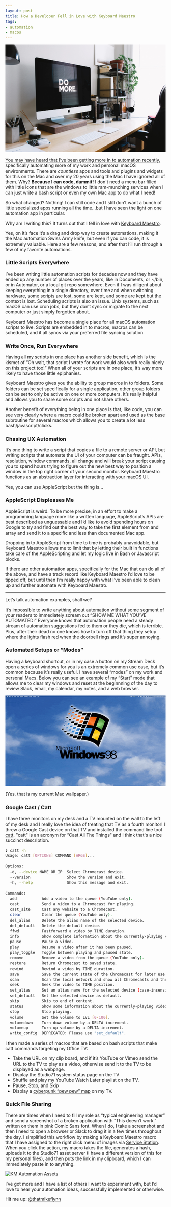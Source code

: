 ```yaml
---
layout: post
title: How a Developer Fell in Love with Keyboard Maestro
tags:
- automation
- macos
---
```


![Do More](/public/images/2022/do_more_imac.png)

[You may have heard that I’ve been getting more in to automation recently](https://thatmikeflynn.com/2022/01/03/stream-deck/), specifically automating more of my work and personal macOS environments. There are *countless* apps and tools and plugins and widgets for this on the Mac and over my 20 years using the Mac I have ignored all of them. Why? **Because I can code, dammit!** I don't need a menu bar filled with little icons that are the windows to little ram-munching services when I can just write a bash script or even my own Mac app to do what I need!

So what changed? Nothing! I can still code and I still don’t want a bunch of little specialized apps running all the time…but I have seen the light on one automation app in particular.

Why am I writing this? It turns out that I fell in love with [Keyboard Maestro](https://www.keyboardmaestro.com/main/).

Yes, on it’s face it’s a drag and drop way to create automations, making it the Mac automation Swiss Army knife, but even if you can code, it is extremely valuable. Here are a few reasons, and after that I’ll run through a few of my favorite automations.

### Little Scripts Everywhere

I’ve been writing little automation scripts for decades now and they have ended up any number of places over the years, like in Documents, or ~/bin, or in Automator, or a local git repo somewhere. Even if I was diligent about keeping everything in a single directory, over time and when switching hardware, some scripts are lost, some are kept, and some are kept but the context is lost. Scheduling scripts is also an issue. Unix systems, such as macOS can use cron jobs, but they don’t sync or migrate to the next computer or just simply forgotten about.

Keyboard Maestro has become a single place for all macOS automation scripts to live. Scripts are embedded in to macros, macros can be scheduled, and it all syncs via your preferred file syncing solution.

### Write Once, Run Everywhere

Having all my scripts in one place has another side benefit, which is the kismet of “Oh wait, that script I wrote for work would also work really nicely on this project too!” When all of your scripts are in one place, it’s way more likely to have those little epiphanies.

Keyboard Maestro gives you the ability to group macros in to folders. Some folders can be set specifically for a single application, other group folders can be set to only be active on one or more computers. It’s really helpful and allows you to share some scripts and not share others.

Another benefit of everything being in one place is that, like code, you can see very clearly where a macro could be broken apart and used as the base subroutine for several macros which allows you to create a lot less bash/javascript/clicks.

### Chasing UX Automation

It’s one thing to write a script that copies a file to a remote server or API, but writing scripts that automate the UI of your computer can be fraught. APIs, resolution, window commands, all change and will break your script causing you to spend hours trying to figure out the new best way to position a window in the top right corner of your second monitor. Keyboard Maestro functions as an abstraction layer for interacting with your macOS UI.

Yes, you can use AppleScript but the thing is…

### AppleScript Displeases Me

AppleScript is weird. To be more precise, in an effort to make a programming language more like a written language, AppleScript’s APIs are best described as unguessable and I’d like to avoid spending hours on Google to try and find out the best way to take the first element from and array and send it to a specific and less than documented Mac app.

Dropping in to AppleScript from time to time is probably unavoidable, but Keyboard Maestro allows me to limit that by letting their built in functions take care of the AppleScripting and let my logic live in Bash or Javascript blocks.

If there are other automation apps, specifically for the Mac that can do all of the above, and have a track record like Keyboard Maestro I’d love to be tipped off, but until then I’m really happy with what I’ve been able to clean up and further automate with Keyboard Maestro.

----

Let’s talk automation examples, shall we?

It’s impossible to write anything about automation without some segment of your readers to immediately scream out “SHOW ME WHAT YOU’VE AUTOMATED!” Everyone knows that automation people need a steady stream of automation suggestions fed to them or they die, which is terrible. Plus, after their dead no one knows how to turn off that thing they setup where the lights flash red when the doorbell rings and it’s super annoying.

### Automated Setups or “Modes”

Having a keyboard shortcut, or in my case a button on my Stream Deck open a series of windows for you is an extremely common use case, but it’s common because it’s really useful. I have several “modes” on my work and personal Macs. Below you can see an example of my “Start” mode that allows me to clear my windows and reset at the beginnning of the day to review Slack, email, my calendar, my notes, and a web browser.

![KM Automation Start](/public/images/2022/km_automation_start.gif)

(Yes, that is my current Mac wallpaper.)

### Google Cast / Catt

I have three monitors on my desk and a TV mounted on the wall to the left of my desk and I really love the idea of treating that TV as a fourth monitor! I threw a Google Cast device on that TV and installed the command line tool [catt](https://github.com/skorokithakis/catt). "catt" is an acronym for “Cast All The Things" and I think that's a nice succinct description.

```Bash
❯ catt -h
Usage: catt [OPTIONS] COMMAND [ARGS]...

Options:
  -d, --device NAME_OR_IP  Select Chromecast device.
  --version                Show the version and exit.
  -h, --help               Show this message and exit.

Commands:
  add           Add a video to the queue (YouTube only).
  cast          Send a video to a Chromecast for playing.
  cast_site     Cast any website to a Chromecast.
  clear         Clear the queue (YouTube only).
  del_alias     Delete the alias name of the selected device.
  del_default   Delete the default device.
  ffwd          Fastforward a video by TIME duration.
  info          Show complete information about the currently-playing video.
  pause         Pause a video.
  play          Resume a video after it has been paused.
  play_toggle   Toggle between playing and paused state.
  remove        Remove a video from the queue (YouTube only).
  restore       Return Chromecast to saved state.
  rewind        Rewind a video by TIME duration.
  save          Save the current state of the Chromecast for later use.
  scan          Scan the local network and show all Chromecasts and their IPs.
  seek          Seek the video to TIME position.
  set_alias     Set an alias name for the selected device (case-insensitive).
  set_default   Set the selected device as default.
  skip          Skip to end of content.
  status        Show some information about the currently-playing video.
  stop          Stop playing.
  volume        Set the volume to LVL [0-100].
  volumedown    Turn down volume by a DELTA increment.
  volumeup      Turn up volume by a DELTA increment.
  write_config  DEPRECATED: Please use "set_default".
```

I then made a series of macros that are based on bash scripts that make catt commands targeting my Office TV:

- Take the URL on my clip board, and if it’s YouTube or Vimeo send the URL to the TV to play as a video, otherwise send it to the TV to be displayed as a webpage.
- Display the Studio71 system status page on the TV
- Shuffle and play my YouTube Watch Later playlist on the TV.
- Pause, Stop, and Skip
- Display a [cyberpunk “pew pew” map](https://threatmap.checkpoint.com) on my TV.

### Quick File Sharing

There are times when I need to fill my role as “typical engineering manager” and send a screenshot of a broken application with “This doesn’t work.” written on them in pink Comic Sans font. When I do, I take a screenshot and then I need to open a browser or Slack to drag it in a few times throughout the day. I simplified this workflow by making a Keyboard Maestro macro that I have assigned to the right click menu of images via [Service Station](https://servicestation.menu). When you click the action, my macro takes the file, generates a hash, uploads it to the Studio71 asset server (I have a different version of this for my personal files), and then puts the link in my clipboard, which I can immediately paste in to anything.

![KM Automation Assets](/public/images/2022/km_automation_assets.gif)

I’ve got more and I have a list of others I want to experiment with, but I’d love to hear your automation ideas, successfully implemented or otherwise.

Hit me up: [@thatmikeflynn](https://twitter.com/thatmikeflynn)

